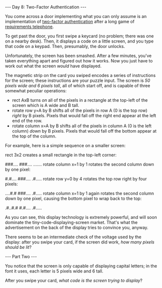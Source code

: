 --- Day 8: Two-Factor Authentication ---

You come across a door implementing what you can only assume is an
implementation of [two-factor authentication](https://en.wikipedia.org/wiki/Multi-factor_authentication) after a long game of [requirements
telephone](https://en.wikipedia.org/wiki/Chinese_whispers).

To get past the door, you first swipe a keycard (no problem; there was one on a
nearby desk). Then, it displays a code on a little screen, and you type that
code on a keypad. Then, presumably, the door unlocks.

Unfortunately, the screen has been smashed. After a few minutes, you've taken
everything apart and figured out how it works. Now you just have to work out
what the screen *would* have displayed.

The magnetic strip on the card you swiped encodes a series of instructions for
the screen; these instructions are your puzzle input. The screen is *50 pixels
wide and 6 pixels tall*, all of which start off, and is capable of three somewhat
peculiar operations:

* rect AxB turns *on* all of the pixels in a rectangle at the top-left of the
  screen which is A wide and B tall.
* rotate row y=A by B shifts all of the pixels in row A (0 is the top row) *right*
  by B pixels. Pixels that would fall off the right end appear at the left end
  of the row.
* rotate column x=A by B shifts all of the pixels in column A (0 is the left
  column) *down* by B pixels. Pixels that would fall off the bottom appear at the
  top of the column.

For example, here is a simple sequence on a smaller screen:

rect 3x2 creates a small rectangle in the top-left corner:

###....
###....
.......
rotate column x=1 by 1 rotates the second column down by one pixel:

#.#....
###....
.#.....
rotate row y=0 by 4 rotates the top row right by four pixels:

....#.#
###....
.#.....
rotate column x=1 by 1 again rotates the second column down by one pixel, causing the bottom pixel to wrap back to the top:

.#..#.#
#.#....
.#.....

As you can see, this display technology is extremely powerful, and will soon
dominate the tiny-code-displaying-screen market. That's what the advertisement
on the back of the display tries to convince you, anyway.

There seems to be an intermediate check of the voltage used by the display:
after you swipe your card, if the screen did work, *how many pixels should be
lit*?

--- Part Two ---

You notice that the screen is only capable of displaying capital letters; in the
font it uses, each letter is 5 pixels wide and 6 tall.

After you swipe your card, *what code is the screen trying to display*?
